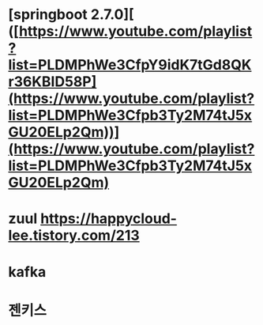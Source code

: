 # [springboot 2.7.0][ ([https://www.youtube.com/playlist?list=PLDMPhWe3CfpY9idK7tGd8QKr36KBID58P](https://www.youtube.com/playlist?list=PLDMPhWe3Cfpb3Ty2M74tJ5xGU20ELp2Qm))](https://www.youtube.com/playlist?list=PLDMPhWe3Cfpb3Ty2M74tJ5xGU20ELp2Qm)
# zuul https://happycloud-lee.tistory.com/213
# kafka
# 젠키스
